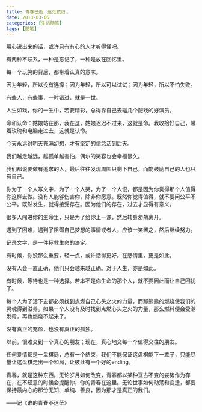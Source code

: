 ```yaml
---
title: 青春已逝，迷茫依旧…
date: 2013-03-05
categories: [生活随笔]
tags: [随笔]
---
```


用心说出来的话，或许只有有心的人才听得懂吧。

有两种不联系，一种是忘记了，一种是放在回忆里。

每一个玩笑的背后，都带着认真的意味。

因为年轻，所以没有选择；因为年轻，所以可以试试；因为年轻，所以不怕失败。

有些人，有些事，一时错过，就是一世。

人生如戏，你的一生中，若要精彩，总得靠自己去碰几个配戏的好演员。

命和认命：姑娘站在那，我在这，姑娘迟迟不过来，这就是命。我收拾好自己，带着玫瑰和电脑走过去，这就是认命。

今天永远对明天充满幻想，才有坚定的信念活到后天。

我们越走越远，越孤单越害怕，偶尔的笑容也会幸福很久。

我们都说要做有追求的人，最后往往发现周围只剩下自己，而能鼓励自己的人也只有自己。

你为了一个人写文字，为了一个人哭，为了一个人恨，都是因为你觉得那个人值得你这样去做。没有人能够伤害你，除非你愿意。既然你觉得值得，就不要问公平不公平。既然发生，就得接受存在。因为他们的存在，过去才显得有意义。

很多人闯进你的生命里，只是为了给你上一课，然后转身匆匆离开。

遇到了困难，遇到了阻碍自己梦想的事情或者人，应该一笑置之，然后继续努力。

记录文字，是一件拯救生命的决定。

有时候，你没那么重要，轻一点，或许活得更好。在感情里，更是如此。

没有人会一直正确，他们只会越来越正确。对于人生，亦是如此。

有时候，等待也是一种选择。若本不是你生命的那个人，就不要因此而让自己困扰了。

每个人为了活下去都必须找到点燃自己心头之火的力量，而那熊熊的燃烧使我们的灵魂得到滋养。如果一个人没有及时找到点燃心头之火的力量，那么燃料便会受潮发霉，再也燃烧不起来了。

没有真正的充盈，也没有真正的孤独。

以前，很难交到一个真心的朋友；现在，真心地交每一个值得交往的朋友。

任何爱情都是一盘棋局，总有一个结束，我们不能保证这盘棋能下一辈子，只能尽量让这盘棋走出一个和局，让彼此有一个好的ending。

青春，就是这种东西。无论岁月如何改变，青春都以某种亘古不变的姿势作为存在，在不经意的时候会提醒你，你的青春在这里。无论世事如何动荡和变迁，都要保持最内心的那份无知、单纯、善良，因为那才是真正的我们。


——记《谁的青春不迷茫》
